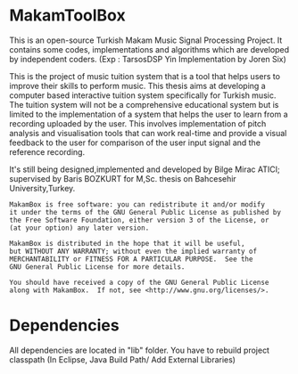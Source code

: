 MakamToolBox
============
This is an open-source Turkish Makam Music Signal Processing Project. 
It contains some codes, implementations and algorithms which are developed by independent coders. 
(Exp : TarsosDSP Yin Implementation by Joren Six)

This is the project of music tuition system that is a tool that helps users to improve their skills to perform music.
This thesis aims at developing a computer based interactive tuition system specifically for Turkish music. The tuition
system will not be a comprehensive educational system but is limited to the implementation of a system that helps the
user to learn from a recording uploaded by the user. This involves implementation of pitch analysis and visualisation
tools that can work real-time and provide a visual feedback to the user for comparison of the user input signal and the
reference recording.


It's still being designed,implemented and developed by Bilge Mirac ATICI; supervised by Baris BOZKURT for M,Sc. thesis on Bahcesehir University,Turkey.

	MakamBox is free software: you can redistribute it and/or modify
    it under the terms of the GNU General Public License as published by
    the Free Software Foundation, either version 3 of the License, or
    (at your option) any later version.

	MakamBox is distributed in the hope that it will be useful,
    but WITHOUT ANY WARRANTY; without even the implied warranty of
    MERCHANTABILITY or FITNESS FOR A PARTICULAR PURPOSE.  See the
    GNU General Public License for more details.
	
	You should have received a copy of the GNU General Public License
    along with MakamBox.  If not, see <http://www.gnu.org/licenses/>.
 
 
 Dependencies
============ 
 All dependencies are located in "lib" folder. You have to rebuild project classpath (In Eclipse, Java Build Path/ Add External Libraries)

